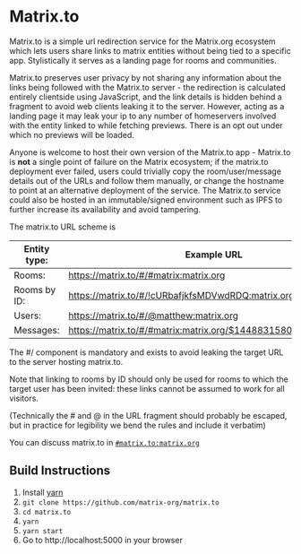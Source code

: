 # Matrix.to

Matrix.to is a simple url redirection service for the Matrix.org ecosystem
which lets users share links to matrix entities without being tied to a
specific app.
Stylistically it serves as a landing page for rooms and communities.

Matrix.to preserves user privacy by not sharing any information about the links
being followed with the Matrix.to server - the redirection is calculated
entirely clientside using JavaScript, and the link details is hidden behind a
fragment to avoid web clients leaking it to the server. However, acting as a
landing page it may leak your ip to any number of homeservers involved with the
entity linked to while fetching previews. There is an opt out under which no
previews will be loaded.

Anyone is welcome to host their own version of the Matrix.to app - Matrix.to is
**not** a single point of failure on the Matrix ecosystem; if the matrix.to
deployment ever failed, users could trivially copy the room/user/message
details out of the URLs and follow them manually, or change the hostname to
point at an alternative deployment of the service.  The Matrix.to service could
also be hosted in an immutable/signed environment such as IPFS to further
increase its availability and avoid tampering.

The matrix.to URL scheme is

| Entity type: | Example URL                                                       |
|--------------|-------------------------------------------------------------------|
| Rooms:       | https://matrix.to/#/#matrix:matrix.org                            |
| Rooms by ID: | https://matrix.to/#/!cURbafjkfsMDVwdRDQ:matrix.org                |
| Users:       | https://matrix.to/#/@matthew:matrix.org                           |
| Messages:    | https://matrix.to/#/#matrix:matrix.org/$1448831580433WbpiJ:jki.re |

The #/ component is mandatory and exists to avoid leaking the target URL to the
server hosting matrix.to.

Note that linking to rooms by ID should only be used for rooms to which the
target user has been invited: these links cannot be assumed to work for all
visitors.

(Technically the # and @ in the URL fragment should probably be escaped, but in
practice for legibility we bend the rules and include it verbatim)

You can discuss matrix.to in
[`#matrix.to:matrix.org`](https://matrix.to/#/#matrix.to:matrix.org)

## Build Instructions

1. Install [yarn](https://classic.yarnpkg.com/en/docs/install)
1. `git clone https://github.com/matrix-org/matrix.to`
1. `cd matrix.to`
1. `yarn`
1. `yarn start`
1. Go to http://localhost:5000 in your browser
